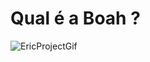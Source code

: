 # Qual é a Boah ?

![EricProjectGif](https://user-images.githubusercontent.com/108353385/189501909-be790b6b-1f6d-4ca7-aa9f-9b8a0697dd4e.gif)
